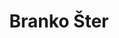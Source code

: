 ---
SICRIS: 15295
draft: false
fixName: branko_šter
lab: Laboratory for Adaptive Systems and Parallel Processing
labPos: Head of Laboratory
location: R2.48 - Kabinet
mailInfo: branko.ster@fri.uni-lj.si
officeHours: null
profName: Prof. Branko Šter, PhD
profTitle: Full Professor
telephoneInfo: null
title: Branko Šter
---